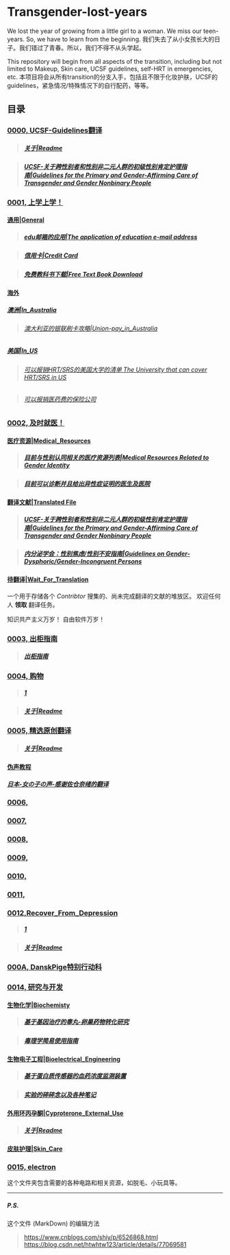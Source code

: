 # Transgender-lost-years

We lost the year of growing from a little girl to a woman. We miss our teen-years. So, we have to learn from the beginning.
我们失去了从小女孩长大的日子。我们错过了青春。所以，我们不得不从头学起。

This repository will begin from all aspects of the transition, including but not limited to Makeup, Skin care, UCSF guidelines, self-HRT in emergencies, etc.
本项目将会从所有transition的分支入手，包括且不限于化妆护肤，UCSF的guidelines，紧急情况/特殊情况下的自行配药，等等。

## 目录

### [0000, UCSF-Guidelines翻译](0000_UCSF-Guidelines) 
> ##### [关于|Readme](0000_UCSF-Guidelines/README.md)

> ##### [UCSF-关于跨性别者和性别非二元人群的初级性别肯定护理指南|Guidelines for the Primary and Gender-Affirming Care of Transgender and Gender Nonbinary People](0000_UCSF-Guidelines/UCSF-Transgender-PGACG-6-17-16-译文.pdf)

### [0001, 上学上学！](0001_Education)

#### [通用|General](0001_Education/General)

> ##### [edu邮箱的应用|The application of education e-mail address](0001_Education/General/edu邮箱及学生相关福利.md) 

> ##### [信用卡|Credit Card](0001_Education/General/credit-card.md)

> ##### [免费教科书下载|Free Text Book Download](0001_Education/General/Free_Text_Book_Download)

#### [海外](0001_Education/Oversea)

##### [澳洲|In_Australia](0001_Education/Oversea/In_Australia)

> ###### [澳大利亚的银联刷卡攻略|Union-pay_in_Australia](0001_Education/Oversea/In_Australia/澳大利亚的银联支付攻略.md) 

##### [美国|In_US](0001_Education/Oversea/In_US)

> ###### [可以报销HRT/SRS的美国大学的清单 The University that can cover HRT/SRS in US](0001/Oversea/StudyInUS/可以报销HRT&SRS的美国大学的清单.md)

> ###### [可以报销医药费的保险公司](0001/Oversea/free-text-book-download.md)

### [0002, 及时就医！](0002_Medical)

#### [医疗资源|Medical_Resources](0002_Medical/Medical_Resources)

> ##### [目前与性别认同相关的医疗资源列表|Medical Resources Related to Gender Identity](0002_Medical/Medical_Resources/目前与性别认同相关的医疗资源列表.md)

> ##### [目前可以诊断并且给出异性症证明的医生及医院](0002_Medical/Medical_Resources/目前与易性症有关的医生及医院.md) 

#### [翻译文献|Translated File](0002_Medical/Translated_File)

> ##### [UCSF-关于跨性别者和性别非二元人群的初级性别肯定护理指南|Guidelines for the Primary and Gender-Affirming Care of Transgender and Gender Nonbinary People](0002_Medical/Translated_File/UCSF-Transgender-PGACG-6-17-16-译文.pdf)

> ##### [内分泌学会：性别焦虑/性别不安指南|Guidelines on Gender-Dysphoric/Gender-Incongruent Persons](0002_Medical/Translated_File/内分泌学会指南.pdf)

#### [待翻译|Wait_For_Translation](0002_Medical/Wait_For_Translation)

一个用于存储各个 *Contribtor* 搜集的、尚未完成翻译的文献的堆放区。
欢迎任何人 **领取** 翻译任务。

知识共产主义万岁！
自由软件万岁！




### [0003, 出柜指南](0003_GetOutCloset) 

> ##### [出柜指南](0003_GetOutCloset/出柜指南.md)

### [0004, 购物](0004_Shopping) 

> ##### [1](0004_Shopping/1.md)

> ##### [关于|Readme](0004_Shopping/README.md)

### [0005, 精选原创翻译](0005_BookTranslating)

> ##### [关于|Readme](0005_BookTranslating/README.md)

#### [伪声教程](0005_BookTranslating/weisheng)
##### [日本-女の子の声-感谢佐仓奈绪的翻译](0005_BookTranslating/weishengnv-zi-sheng)

### [0006,]()

### [0007,]() 

### [0008,]()

### [0009,]()

### [0010,]()

### [0011,]()

### [0012,Recover_From_Depression](0012_Recover_From_Depression)

> ##### [1](0012_Recover_From_Depression/1.md)

> ##### [关于|Readme](0012_Recover_From_Depression/README.md)

### [000A, DanskPige特别行动科](000A_DanskPigeSpecialGrope) 

### [0014, 研究与开发](0014_ResearchDevelopment) 

#### [生物化学|Biochemisty](0014_ResearchDevelopment/Biochemistry)

> ##### [基于基因治疗的睾丸-卵巢药物转化研究](0014_ResearchDevelopment/Biochemistry/基于基因治疗的睾丸-卵巢药物转化研究.md)

> ##### [毒理学简易使用指南](0014_ResearchDevelopment/Biochemistry/毒理学简易使用指南.md)

#### [生物电子工程|Bioelectrical_Engineering](0014_ResearchDevelopment/Bioelectrical_Engineering)

> ##### [基于蛋白质传感器的血药浓度监测装置](0014_ResearchDevelopment/Bioelectrical_Engineering/基于蛋白质传感器的血药浓度监测装置.md)

> ##### [实验的碎碎念以及各种笔记](0014_ResearchDevelopment/Bioelectrical_Engineering/实验的碎碎念以及各种笔记.md)

#### [外用环丙孕酮|Cyproterone_External_Use](0014_ResearchDevelopment/Cyproterone_External_Use)

> ##### [关于|Readme](0014_ResearchDevelopment/Cyproterone_External_Use/README.md)

#### [皮肤护理|Skin_Care](0014_ResearchDevelopment/Skin_Care)

### [0015, electron](0015electron)
这个文件夹包含需要的各种电路和相关资源，如脱毛、小玩具等。

---

##### P.S.
这个文件 (MarkDown) 的编辑方法 <br>
> https://www.cnblogs.com/shiy/p/6526868.html <br>
> https://blog.csdn.net/htwhtw123/article/details/77069581 <br>
